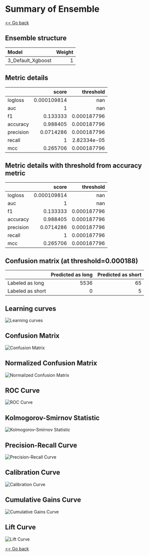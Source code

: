 # Summary of Ensemble

[<< Go back](../README.md)


## Ensemble structure
| Model             |   Weight |
|:------------------|---------:|
| 3_Default_Xgboost |        1 |

## Metric details
|           |       score |     threshold |
|:----------|------------:|--------------:|
| logloss   | 0.000109814 | nan           |
| auc       | 1           | nan           |
| f1        | 0.133333    |   0.000187796 |
| accuracy  | 0.988405    |   0.000187796 |
| precision | 0.0714286   |   0.000187796 |
| recall    | 1           |   2.82334e-05 |
| mcc       | 0.265706    |   0.000187796 |


## Metric details with threshold from accuracy metric
|           |       score |     threshold |
|:----------|------------:|--------------:|
| logloss   | 0.000109814 | nan           |
| auc       | 1           | nan           |
| f1        | 0.133333    |   0.000187796 |
| accuracy  | 0.988405    |   0.000187796 |
| precision | 0.0714286   |   0.000187796 |
| recall    | 1           |   0.000187796 |
| mcc       | 0.265706    |   0.000187796 |


## Confusion matrix (at threshold=0.000188)
|                  |   Predicted as long |   Predicted as short |
|:-----------------|--------------------:|---------------------:|
| Labeled as long  |                5536 |                   65 |
| Labeled as short |                   0 |                    5 |

## Learning curves
![Learning curves](learning_curves.png)
## Confusion Matrix

![Confusion Matrix](confusion_matrix.png)


## Normalized Confusion Matrix

![Normalized Confusion Matrix](confusion_matrix_normalized.png)


## ROC Curve

![ROC Curve](roc_curve.png)


## Kolmogorov-Smirnov Statistic

![Kolmogorov-Smirnov Statistic](ks_statistic.png)


## Precision-Recall Curve

![Precision-Recall Curve](precision_recall_curve.png)


## Calibration Curve

![Calibration Curve](calibration_curve_curve.png)


## Cumulative Gains Curve

![Cumulative Gains Curve](cumulative_gains_curve.png)


## Lift Curve

![Lift Curve](lift_curve.png)



[<< Go back](../README.md)

